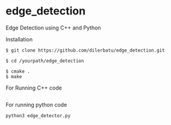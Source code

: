 # edge_detection
Edge Detection using C++ and Python

Installation

```
$ git clone https://github.com/dilerbatu/edge_detection.git
```

```
$ cd /yourpath/edge_detection
```

```
$ cmake .
$ make
```

For Running C++ code
```

```




For running python code

```
python3 edge_detector.py
```
